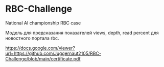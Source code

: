# RBC-Challenge
National AI championship RBC case

Модель для предсказания показателей  views, depth, read percent для новостного портала rbc.

https://docs.google.com/viewer?url=https://github.com/Juggernaut2105/RBC-Challenge/blob/main/certificate.pdf
